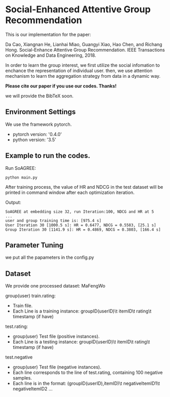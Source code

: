 # Social-Enhanced Attentive Group Recommendation

This is our implementation for the paper:

Da Cao, Xiangnan He, Lianhai Miao, Guangyi Xiao, Hao Chen, and Richang Hong. Social-Enhance Attentive Group Recommendation. IEEE Transactions on Knowledge and Data Engineering, 2018.

In order to learn the group interest, we first utilize the social infomation to enchance the representation of individual user. then, we use attention mechanism to learn the aggregation strategy from data in a dynamic way.

**Please cite our paper if you use our codes. Thanks!** 

we will provide the BibTeX soon.


## Environment Settings
We use the framework pytorch. 
- pytorch version:  '0.4.0'
- python version: '3.5'

## Example to run the codes.

Run SoAGREE:

```
python main.py
```

After training process, the value of HR and NDCG in the test dataset will be printed in command window after each optimization iteration.

Output:

```
SoAGREE at embedding size 32, run Iteration:100, NDCG and HR at 5
...
user and group training time is: [975.4 s]
User Iteration 30 [1000.5 s]: HR = 0.6477, NDCG = 0.5583, [25.1 s]
Group Iteration 30 [1141.9 s]: HR = 0.4869, NDCG = 0.3803, [166.4 s]

```


## Parameter Tuning

we put all the papameters in the config.py

## Dataset

We provide one processed dataset: MaFengWo

group(user) train.rating:

* Train file.
* Each Line is a training instance: groupID(userID)\t itemID\t rating\t timestamp (if have)

test.rating:

* group(user) Test file (positive instances).
* Each Line is a testing instance: groupID(userID)\t itemID\t rating\t timestamp (if have)

test.negative

* group(user) Test file (negative instances).
* Each line corresponds to the line of test.rating, containing 100 negative samples.
* Each line is in the format: (groupID(userID),itemID)\t negativeItemID1\t negativeItemID2 ...
